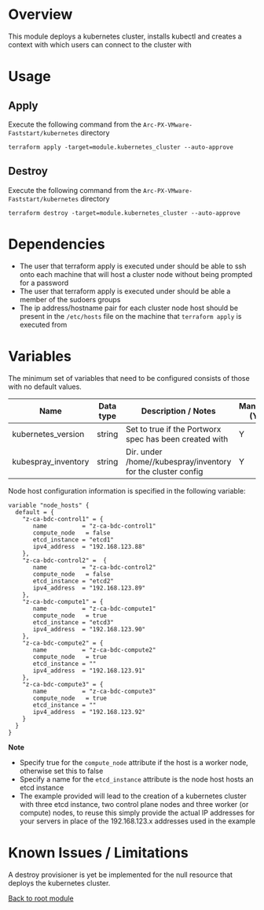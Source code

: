 # Overview

This module deploys a kubernetes cluster, installs kubectl and creates a context with which users can connect to the cluster with

# Usage

## Apply

Execute the following command from the `Arc-PX-VMware-Faststart/kubernetes` directory
```
terraform apply -target=module.kubernetes_cluster --auto-approve 
```

## Destroy

Execute the following command from the `Arc-PX-VMware-Faststart/kubernetes` directory
```
terraform destroy -target=module.kubernetes_cluster --auto-approve 
```

# Dependencies

- The user that terraform apply is executed under should be able to ssh onto each machine that will host a cluster node without being prompted for a password
- The user that terraform apply is executed under should be able a member of the sudoers groups
- The ip address/hostname pair for each cluster node host should be present in the `/etc/hosts` file on the machine that `terraform apply` is executed from

# Variables

The minimum set of variables that need to be configured consists of those with no default values.

| Name                        | Data type | Description / Notes                                                 | Mandatory (Y/N) | Default Value                   |
|-----------------------------|-----------|---------------------------------------------------------------------|-----------------|---------------------------------|
| kubernetes_version          | string    | Set to true if the Portworx spec has been created with              |        Y        | 1.19.7                          |
| kubespray_inventory         | string    | Dir. under /home/<user>/kubespray/inventory for the cluster config  |        Y        | ca_bdc                          |

Node host configuration information is specified in the following variable:
```
variable "node_hosts" {
  default = {
    "z-ca-bdc-control1" = {
       name          = "z-ca-bdc-control1"
       compute_node   = false
       etcd_instance = "etcd1"
       ipv4_address  = "192.168.123.88"
    },
    "z-ca-bdc-control2" =  {
       name          = "z-ca-bdc-control2"
       compute_node   = false
       etcd_instance = "etcd2"
       ipv4_address  = "192.168.123.89"
    },
    "z-ca-bdc-compute1" = {
       name          = "z-ca-bdc-compute1"
       compute_node   = true
       etcd_instance = "etcd3"
       ipv4_address  = "192.168.123.90"
    },
    "z-ca-bdc-compute2" = {
       name          = "z-ca-bdc-compute2"
       compute_node   = true
       etcd_instance = ""
       ipv4_address  = "192.168.123.91"
    },
    "z-ca-bdc-compute3" = {
       name          = "z-ca-bdc-compute3"
       compute_node   = true
       etcd_instance = ""
       ipv4_address  = "192.168.123.92"
    }
  }
}
```
**Note**
- Specify true for the `compute_node` attribute if the host is a worker node, otherwise set this to false
- Specify a name for the `etcd_instance` attribute is the node host hosts an etcd instance
- The example provided will lead to the creation of a kubernetes cluster with three etcd instance, two control plane nodes and three worker (or compute) nodes, to reuse
  this simply provide the actual IP addresses for your servers in place of the 192.168.123.x addresses used in the example

# Known Issues / Limitations

A destroy provisioner is yet be implemented for the null resource that deploys the kubernetes cluster. 

[Back to root module](https://github.com/PureStorage-OpenConnect/arc-px-vmware-faststart/blob/main/README.md)

